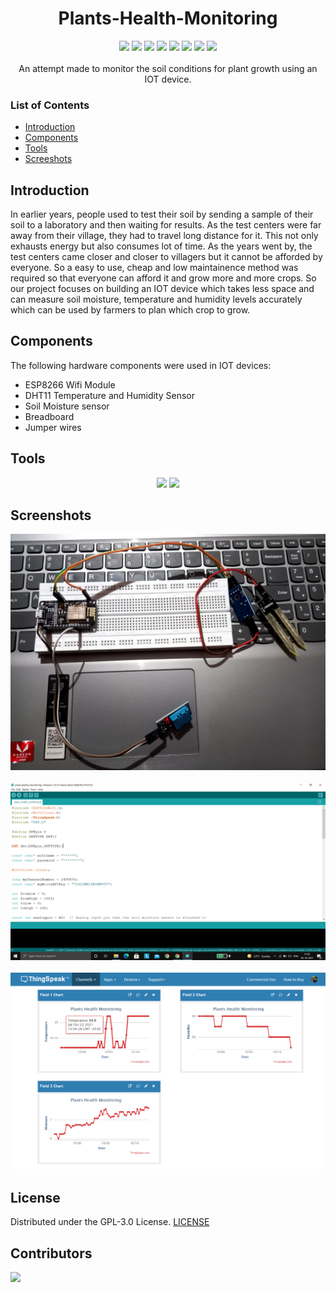 <div align="center">
  <h1>Plants-Health-Monitoring</h1>
</div>

<div align="center">
  <a href="https://github.com/AvdhootJadhav/Plants-Health-Monitoring/watchers"><img src="https://img.shields.io/github/watchers/AvdhootJadhav/Plants-Health-Monitoring?style=flat"></a>
  <a href="https://github.com/AvdhootJadhav/Plants-Health-Monitoring/graphs/contributors"><img src="https://img.shields.io/github/contributors/AvdhootJadhav/PLants-Health-Monitoring?color=brightgreen"></a>
  <a href="https://github.com/AvdhootJadhav/Plants-Health-Monitoring/stargazers"><img src="https://img.shields.io/github/stars/AvdhootJadhav/Plants-Health-Monitoring?color=0059b3"></a>
    <a href="https://github.com/AvdhootJadhav/Plants-Health-Monitoring/network/members"><img src="https://img.shields.io/github/forks/AvdhootJadhav/Plants-Health-Monitoring?color=yellow"></a>
    <a href="https://github.com/AvdhootJadhav/Plants-Health-Monitoring/issues"><img src="https://img.shields.io/github/issues/AvdhootJadhav/Plants-Health-Monitoring?color=0059b3"></a>
    <a href="https://github.com/AvdhootJadhav/Plants-Health-Monitoring/issues?q=is%3Aissue+is%3Aclosed"><img src="https://img.shields.io/github/issues-closed-raw/AvdhootJadhav/Plants-Health-Monitoring?color=yellow"></a>
    <a href="https://github.com/AvdhootJadhav/Plants-Health-Monitoring/pulls"><img src="https://img.shields.io/github/issues-pr/AvdhootJadhav/Plants-Health-Monitoring?color=brightgreen"></a>
    <a href="https://github.com/AvdhootJadhav/Plants-Health-Monitoring/pulls?q=is%3Apr+is%3Aclosed"><img src="https://img.shields.io/github/issues-pr-closed-raw/AvdhootJadhav/Plants-Health-Monitoring?color=0059b3"></a>
</div>
<br>
<div align="center">
  An attempt made to monitor the soil conditions for plant growth using an IOT device.
</div>

### List of Contents
  - [Introduction](#introduction)
  - [Components](#components)
  - [Tools](#tools)
  - [Screeshots](#screenshots)

## Introduction
In earlier years, people used to test their soil by sending a sample of their soil to a laboratory and then waiting for results. As the test centers were far away from their village, they had to travel long distance for it. This not only exhausts energy but also consumes lot of time. As the years went by, the test centers came closer and closer to villagers but it cannot be afforded by everyone. So a easy to use, cheap and low maintainence method was required so that everyone can afford it and grow more and more crops. So our project focuses on building an IOT device which takes less space and can measure soil moisture, temperature and humidity levels accurately which can be used by farmers to plan which crop to grow.

## Components
The following hardware components were used in IOT devices:
  - ESP8266 Wifi Module
  - DHT11 Temperature and Humidity Sensor
  - Soil Moisture sensor
  - Breadboard
  - Jumper wires

## Tools
<div align="center">
  <img src="https://img.shields.io/badge/Arduino_IDE-00979D?style=for-the-badge&logo=arduino&logoColor=white">
  <img src="https://img.shields.io/badge/C%2B%2B-00599C?style=for-the-badge&logo=c%2B%2B&logoColor=white">
</div>

## Screenshots
<div align="center">
  <img src="https://github.com/AvdhootJadhav/Plants-Health-Monitoring/blob/main/plant_health_monitoring/iot.jpeg">
  <br><br>
  <img src="https://github.com/AvdhootJadhav/Plants-Health-Monitoring/blob/main/plant_health_monitoring/arduino.png">
  <br><br>
  <img src="https://github.com/AvdhootJadhav/Plants-Health-Monitoring/blob/main/plant_health_monitoring/thingspeak.png">
</div>

## License
Distributed under the GPL-3.0 License. [LICENSE](https://github.com/AvdhootJadhav/Plants-Health-Monitoring/blob/main/LICENSE)

## Contributors
<a href="https://github.com/AvdhootJadhav/Plants-Health-Monitoring/graphs/contributors"> <img src="https://contrib.rocks/image?repo=AvdhootJadhav/Plants-Health-Monitoring" />
